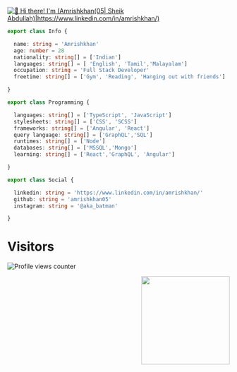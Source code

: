 

[<img src="https://raw.githubusercontent.com/Raymo111/Raymo111/master/intro.gif" alt="👋 Hi there! I'm (Amrishkhan(05| Sheik Abdullah)|https://www.linkedin.com/in/amrishkhan/)" title="👋 Hi there! I'm (Amrishkhan(05| Sheik Abdullah)|https://www.linkedin.com/in/amrishkhan/)"/>](https://www.linkedin.com/in/amrishkhan/)


```ts
export class Info {

  name: string = 'Amrishkhan'
  age: number = 28
  nationality: string[] = ['Indian']
  languages: string[] = [ 'English', 'Tamil','Malayalam']
  occupation: string = 'Full Stack Developer'
  freetime: string[] = ['Gym', 'Reading', 'Hanging out with friends']

}

export class Programming {

  languages: string[] = ['TypeScript', 'JavaScript']
  stylesheets: string[] = ['CSS', 'SCSS']
  frameworks: string[] = ['Angular', 'React']
  query language: string[] = ['GraphQL','SQL']
  runtimes: string[] = ['Node']
  databases: string[] = ['MSSQL','Mongo']
  learning: string[] = ['React','GraphQL', 'Angular']

}

export class Social {

  linkedin: string = 'https://www.linkedin.com/in/amrishkhan/'
  github: string = 'amrishkhan05'
  instagram: string = '@aka_batman'

}
```

# Visitors
![Profile views counter](https://profile-counter.glitch.me/amrishkha05/count.svg)

<img align='right' src='https://media.giphy.com/media/bcKmIWkUMCjVm/giphy.gif' width='200"'>
<!--


[![](https://el-psy-congroo-counter.glitch.me/count.svg)](https://glitch.com/~el-psy-congroo-counter)


**amrishkhan05/amrishkhan05** is a ✨ _special_ ✨ repository because its `README.md` (this file) appears on your GitHub profile.

Here are some ideas to get you started:

- 🔭 I’m currently working on ...
- 🌱 I’m currently learning ...
- 👯 I’m looking to collaborate on ...
- 🤔 I’m looking for help with ...
- 💬 Ask me about ...
- 📫 How to reach me: ...
- 😄 Pronouns: ...
- ⚡ Fun fact: ...
-->
